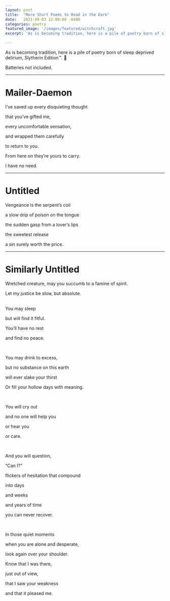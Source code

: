 ```yaml
---
layout: post
title:  "More Short Poems to Read in the Dark"
date:   2021-09-03 12:00:00 -0400
categories: poetry
featured_image: '/images/featured/witchcraft.jpg'
excerpt: 'As is becoming tradition, here is a pile of poetry born of sleep deprived delirium, Slytherin Edition™. 🐍 <br><br>Batteries not included.'

---
```


As is becoming tradition, here is a pile of poetry born of sleep deprived delirium, Slytherin Edition™. 🐍

Batteries not included.

---

# Mailer-Daemon

I’ve saved up every disquieting thought

that you’ve gifted me,

every uncomfortable sensation,

and wrapped them carefully

to return to you.

From here on they’re yours to carry.

I have no need.

---

# Untitled

Vengeance is the serpent’s coil

a slow drip of poison on the tongue

the sudden gasp from a lover’s lips

the sweetest release

a sin surely worth the price.

---

# Similarly Untitled

Wretched creature, may you succumb to a famine of spirit.

Let my justice be slow, but absolute.

<br>
You may sleep

but will find it fitful.

You’ll have no rest

and find no peace.

<br>

You may drink to excess,

but no substance on this earth

will ever slake your thirst

Or fill your hollow days with meaning.

<br>

You will cry out

and no one will help you

or hear you

or care.

<br>

And you will question,

“Can I?”

flickers of hesitation that compound

into days

and weeks

and years of time

you can never recover.

<br>

In those quiet moments

when you are alone and desperate,

look again over your shoulder.

Know that I was there,

just out of view,

that I saw your weakness

and that it pleased me.
